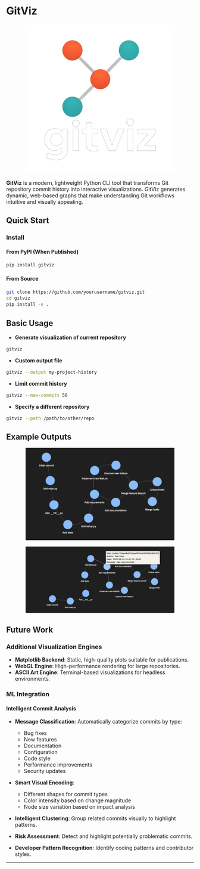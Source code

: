 # GitViz

<p align="center">
  <img src="docs/GitViz-Logo.png" alt="GitViz Logo" width="400"/>
</p>

**GitViz** is a modern, lightweight Python CLI tool that transforms Git repository commit history into interactive visualizations. GitViz generates dynamic, web-based graphs that make understanding Git workflows intuitive and visually appealing.

## Quick Start

### Install

#### From PyPI (When Published)

````bash
pip install gitviz
````

#### From Source

````bash
git clone https://github.com/yourusername/gitviz.git
cd gitviz
pip install -e .
````

## Basic Usage

- **Generate visualization of current repository**

````bash
gitviz
````

- **Custom output file**

````bash
gitviz --output my-project-history
````
- **Limit commit history**

````bash
gitviz --max-commits 50
````

- **Specify a different repository**
````bash
gitviz --path /path/to/other/repo
````

## Example Outputs

<p align="center">
  <img src="docs/Example_Output.png" alt="GitViz Example Output" width="400"/>
</p>

<p align="center">
  <img src="docs/Example_Node.png" alt="GitViz Node Label" width="400"/>
</p>


## Future Work

### Additional Visualization Engines

* **Matplotlib Backend**: Static, high-quality plots suitable for publications.
* **WebGL Engine**: High-performance rendering for large repositories.
* **ASCII Art Engine**: Terminal-based visualizations for headless environments.

### ML Integration

#### Intelligent Commit Analysis

* **Message Classification**: Automatically categorize commits by type:

  * Bug fixes
  * New features
  * Documentation
  * Configuration
  * Code style
  * Performance improvements
  * Security updates

* **Smart Visual Encoding**:

  * Different shapes for commit types
  * Color intensity based on change magnitude
  * Node size variation based on impact analysis

* **Intelligent Clustering**: Group related commits visually to highlight patterns.

* **Risk Assessment**: Detect and highlight potentially problematic commits.

* **Developer Pattern Recognition**: Identify coding patterns and contributor styles.

---
